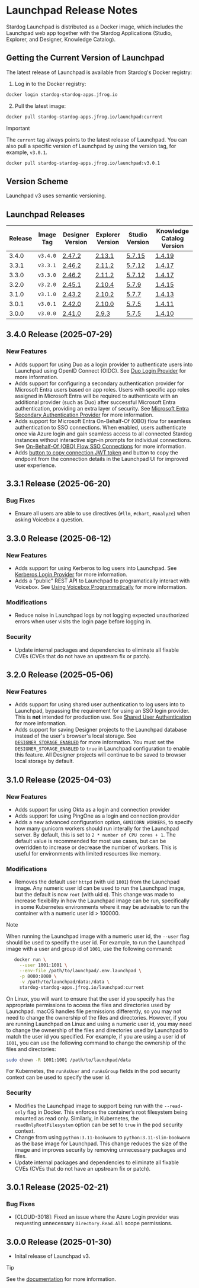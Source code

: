 # Launchpad Release Notes

Stardog Launchpad is distributed as a Docker image, which includes the Launchpad web app together with the Stardog Applications (Studio, Explorer, and Designer, Knowledge Catalog).

## Getting the Current Version of Launchpad

The latest release of Launchpad is available from Stardog's Docker registry:

1. Log in to the Docker registry:

```bash
docker login stardog-stardog-apps.jfrog.io
```

2. Pull the latest image:

```bash
docker pull stardog-stardog-apps.jfrog.io/launchpad:current
```

> [!IMPORTANT]
> The `current` tag always points to the latest release of Launchpad. You can also pull a specific version of Launchpad by using the version tag, for example, `v3.0.1`.
>
>```bash
>docker pull stardog-stardog-apps.jfrog.io/launchpad:v3.0.1 
>```


## Version Scheme

Launchpad v3 uses semantic versioning.

## Launchpad Releases

| Release | Image Tag | Designer Version | Explorer Version | Studio Version | Knowledge Catalog Version |
| ----- | ----------- | ------------- | -------------- | -------------- | ------------ |
| 3.4.0 | `v3.4.0` | [2.47.2](https://docs.stardog.com/release-notes/stardog-cloud/stardog-designer#v2472-release) | [2.13.1](https://docs.stardog.com/release-notes/stardog-cloud/stardog-explorer#v2131-release) | [5.7.15](https://docs.stardog.com/release-notes/stardog-cloud/stardog-studio#v5715-release) | [1.4.19](https://docs.stardog.com/release-notes/stardog-cloud/stardog-knowledge-catalog#v1419-release) |
| 3.3.1 | `v3.3.1` | [2.46.2](https://docs.stardog.com/release-notes/stardog-cloud/stardog-designer#v2462-release) | [2.11.2](https://docs.stardog.com/release-notes/stardog-cloud/stardog-explorer#v2112-release) | [5.7.12](https://docs.stardog.com/release-notes/stardog-cloud/stardog-studio#v5712-release) | [1.4.17](https://docs.stardog.com/release-notes/stardog-cloud/stardog-knowledge-catalog#v1417-release) |
| 3.3.0 | `v3.3.0` | [2.46.2](https://docs.stardog.com/release-notes/stardog-cloud/stardog-designer#v2462-release) | [2.11.2](https://docs.stardog.com/release-notes/stardog-cloud/stardog-explorer#v2112-release) | [5.7.12](https://docs.stardog.com/release-notes/stardog-cloud/stardog-studio#v5712-release) | [1.4.17](https://docs.stardog.com/release-notes/stardog-cloud/stardog-knowledge-catalog#v1417-release) |
| 3.2.0 | `v3.2.0` | [2.45.1](https://docs.stardog.com/release-notes/stardog-cloud/stardog-designer#v2451-release) | [2.10.4](https://docs.stardog.com/release-notes/stardog-cloud/stardog-explorer#v2104-release) | [5.7.9](https://docs.stardog.com/release-notes/stardog-cloud/stardog-studio#v579-release) | [1.4.15](https://docs.stardog.com/release-notes/stardog-cloud/stardog-knowledge-catalog#v1415-release) |
| 3.1.0 | `v3.1.0` | [2.43.2](https://docs.stardog.com/release-notes/stardog-cloud/stardog-designer#v2432-release) | [2.10.2](https://docs.stardog.com/release-notes/stardog-cloud/stardog-explorer#v2102-release) | [5.7.7](https://docs.stardog.com/release-notes/stardog-cloud/stardog-studio#v577-release) | [1.4.13](https://docs.stardog.com/release-notes/stardog-cloud/stardog-knowledge-catalog#v1413-release) |
| 3.0.1 | `v3.0.1` | [2.42.0](https://docs.stardog.com/release-notes/stardog-cloud/stardog-designer#v2420-release) | [2.10.0](https://docs.stardog.com/release-notes/stardog-cloud/stardog-explorer#v2100-release) | [5.7.5](https://docs.stardog.com/release-notes/stardog-cloud/stardog-studio#v575-release) | [1.4.11](https://docs.stardog.com/release-notes/stardog-cloud/stardog-knowledge-catalog#v1411-release) |
| 3.0.0 | `v3.0.0` | [2.41.0](https://docs.stardog.com/release-notes/stardog-cloud/stardog-designer#v2410-release) | [2.9.3](https://docs.stardog.com/release-notes/stardog-cloud/stardog-explorer#v293-release) | [5.7.5](https://docs.stardog.com/release-notes/stardog-cloud/stardog-studio#v575-release) | [1.4.10](https://docs.stardog.com/release-notes/stardog-cloud/stardog-knowledge-catalog#v1410-release) |

## 3.4.0 Release (2025-07-29)

### New Features

- Adds support for using Duo as a login provider to authenticate users into Launchpad using OpenID Connect (OIDC). See [Duo Login Provider](./providers/duo.md) for more information.
- Adds support for configuring a secondary authentication provider for Microsoft Entra users based on app roles. Users with specific app roles assigned in Microsoft Entra will be required to authenticate with an additional provider (such as Duo) after successful Microsoft Entra authentication, providing an extra layer of security. See [Microsoft Entra Secondary Authentication Provider](./providers/microsoft-entra.md#secondary-authentication-provider) for more information.
- Adds support for Microsoft Entra On-Behalf-Of (OBO) flow for seamless authentication to SSO connections. When enabled, users authenticate once via Azure login and gain seamless access to all connected Stardog instances without interactive sign-in prompts for individual connections. See [On-Behalf-Of (OBO) Flow SSO Connections](./providers/microsoft-entra.md#on-behalf-of-obo-flow-sso-connections) for more information.
- Adds [button to copy connection JWT token](./README.md#copy_connection_token_button_enabled) and button to copy the endpoint from the connection details in the Launchpad UI for improved user experience.

## 3.3.1 Release (2025-06-20)

### Bug Fixes

- Ensure all users are able to use directives (`#llm`, `#chart`, `#analyze`) when asking Voicebox a question.

## 3.3.0 Release (2025-06-12)

### New Features

- Adds support for using Kerberos to log users into Launchpad. See [Kerberos Login Provider](./README.md#kerberos-login-provider) for more information.
- Adds a "public" REST API to Launchpad to programatically interact with Voicebox. See [Using Voicebox Programmatically](./voicebox.md#using-voicebox-programmatically) for more information.

### Modifications

- Reduce noise in Launchpad logs by not logging expected unauthorized errors when user visits the login page before logging in.

### Security

- Update internal packages and dependencies to eliminate all fixable CVEs (CVEs that do not have an upstream fix or patch).

## 3.2.0 Release (2025-05-06)

### New Features

- Adds support for using shared user authentication to log users into to Launchpad, bypassing the requirement for using an SSO login provider. This is **not** intended for production use. See [Shared User Authentication](./README.md#shared-user-authentication) for more information.
- Adds support for saving Designer projects to the Launchpad database instead of the user's browser's local storage. See [`DESIGNER_STORAGE_ENABLED`](./README.md#designer_storage_enabled) for more information. You must set the `DESIGNER_STORAGE_ENABLED` to `true` in Launchpad configuration to enable this feature. All Designer projects will continue to be saved to browser local storage by default.

## 3.1.0 Release (2025-04-03)

### New Features

- Adds support for using Okta as a login and connection provider
- Adds support for using PingOne as a login and connection provider
- Adds a new advanced configuration option, `GUNICORN_WORKERS`, to specify how many gunicorn workers should run interally for the Launchpad server. By default, this is set to `2 * number of CPU cores + 1`. The default value is recommended for most use cases, but can be overridden to increase or decrease the number of workers. This is useful for environments with limited resources like memory.

### Modifications

- Removes the default user `httpd` (with uid `1001`) from the Launchpad image. Any numeric user id can be used to run the Launchpad image, but the default is now `root` (with uid `0`). This change was made to increase flexibility in how the Launchpad image can be run, specifically in some Kubernetes environments where it may be advisable to run the container with a numeric user id > 100000. 

> [!NOTE]
> When running the Launchpad image with a numeric user id, the `--user` flag should be used to specify the user id. For example, to run the Launchpad image with a user and group id of `1001`, use the following command:
>
>```bash
>    docker run \
>      --user 1001:1001 \
>      --env-file /path/to/launchpad/.env.launchpad \
>      -p 8080:8080 \
>      -v /path/to/launchpad/data:/data \
>      stardog-stardog-apps.jfrog.io/launchpad:current
>```
>
> On Linux, you will want to ensure that the user id you specify has the appropriate permissions to access the files and directories used by Launchpad. macOS handles file permissions differently, so you may not need to change the ownership of the files and directories. However, if you are running Launchpad on Linux and using a numeric user id, you may need to change the ownership of the files and directories used by Launchpad to match the user id you specified. For example, if you are using a user id of `1001`, you can use the following command to change the ownership of the files and directories:
>
>```bash
>sudo chown -R 1001:1001 /path/to/launchpad/data
>```
>
> For Kubernetes, the `runAsUser` and `runAsGroup` fields in the pod security context can be used to specify the user id.


### Security

- Modifies the Launchpad image to support being run with the `--read-only` flag in Docker. This enforces the container’s root filesystem being mounted as read only. Similarly, in Kubernetes, the `readOnlyRootFilesystem` option can be set to `true` in the pod security context.
- Change from using `python:3.11-bookworm` to `python:3.11-slim-bookworm` as the base image for Launchpad. This change reduces the size of the image and improves security by removing unnecessary packages and files.
- Update internal packages and dependencies to eliminate all fixable CVEs (CVEs that do not have an upstream fix or patch).

## 3.0.1 Release (2025-02-21)

### Bug Fixes

- [CLOUD-3018]: Fixed an issue where the Azure Login provider was requesting unnecessary `Directory.Read.All` scope permissions.

## 3.0.0 Release (2025-01-30)

- Inital release of Launchpad v3. 

> [!TIP]
> See the [documentation](./README.md) for more information.
